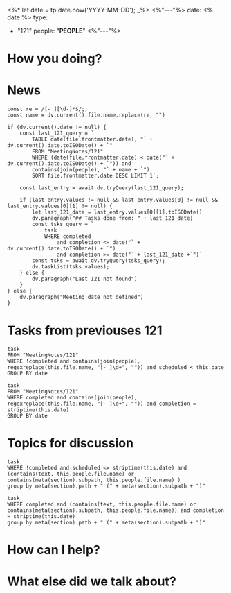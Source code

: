 <%*
let date = tp.date.now('YYYY-MM-DD');
_%>
<%"---"%>
date: <% date %>
type: 
 - "121"
people: "__PEOPLE__"
<%"---"%>

# How you doing?

# News
```dataviewjs
const re = /[- ][\d-]*$/g;
const name = dv.current().file.name.replace(re, "")

if (dv.current().date != null) {
	const last_121_query = `
	    TABLE date(file.frontmatter.date), "` + dv.current().date.toISODate() + `"
	    FROM "MeetingNotes/121"
	    WHERE (date(file.frontmatter.date) < date("` + dv.current().date.toISODate() + `")) and 
	    contains(join(people), "` + name + `")
	    SORT file.frontmatter.date DESC LIMIT 1`;
	
	const last_entry = await dv.tryQuery(last_121_query); 

	if (last_entry.values != null && last_entry.values[0] != null && last_entry.values[0][1] != null) {
	    let last_121_date = last_entry.values[0][1].toISODate()
		dv.paragraph("## Tasks done from: " + last_121_date)
		const tsks_query = `
		    task
		    WHERE completed 
			    and completion <= date("` + dv.current().date.toISODate() + `") 
			    and completion >= date("` + last_121_date +`")`
		const tsks = await dv.tryQuery(tsks_query);
		dv.taskList(tsks.values);
	} else {
		dv.paragraph("Last 121 not found")
	}	
} else {
	dv.paragraph("Meeting date not defined")
}
```
# Tasks from previouses 121
```dataview
task
FROM "MeetingNotes/121"
WHERE !completed and contains(join(people), regexreplace(this.file.name, "[- ]\d+", "")) and scheduled < this.date
GROUP BY date
```
```dataview
task
FROM "MeetingNotes/121"
WHERE completed and contains(join(people), regexreplace(this.file.name, "[- ]\d+", "")) and completion = striptime(this.date)
GROUP BY date
```
# Topics for discussion
```dataview
task
WHERE !completed and scheduled <= striptime(this.date) and (contains(text, this.people.file.name) or contains(meta(section).subpath, this.people.file.name) )
group by meta(section).path + " (" + meta(section).subpath + ")"
```
```dataview
task
WHERE completed and (contains(text, this.people.file.name) or contains(meta(section).subpath, this.people.file.name)) and completion = striptime(this.date)
group by meta(section).path + " (" + meta(section).subpath + ")"
```
# How can I help?
# What else did we talk about?

